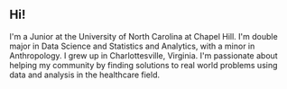 ## Hi!

I'm a Junior at the University of North Carolina at Chapel Hill. I'm double major in Data Science and Statistics and Analytics, with a minor in Anthropology. I grew up in Charlottesville, Virginia. I'm passionate about helping my community by finding solutions to real world problems using data and analysis in the healthcare field.
